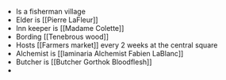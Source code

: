 - Is a fisherman village
- Elder is [[Pierre LaFleur]]
- Inn keeper is [[Madame Colette]]
- Bording [[Tenebrous wood]]
- Hosts [[Farmers market]] every 2 weeks at the central square
- Alchemist is [[laminaria Alchemist Fabien LaBlanc]]
- Butcher is [[Butcher Gorthok Bloodflesh]]
-